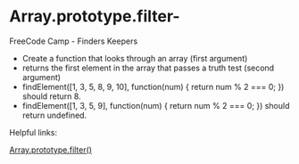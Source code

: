 # Array.prototype.filter-
FreeCode Camp - Finders Keepers

- Create a function that looks through an array (first argument)
- returns the first element in the array that passes a truth test (second argument)
- findElement([1, 3, 5, 8, 9, 10], function(num) { return num % 2 === 0; }) should return 8.
- findElement([1, 3, 5, 9], function(num) { return num % 2 === 0; }) should return undefined.

Helpful links:

[Array.prototype.filter()](https://developer.mozilla.org/en-US/docs/Web/JavaScript/Reference/Global_Objects/Array/filter)
